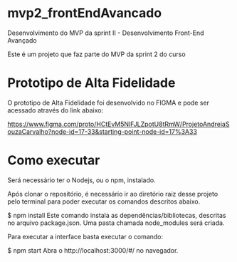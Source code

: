 # mvp2_frontEndAvancado
Desenvolvimento do MVP da sprint II - Desenvolvimento Front-End Avançado

Este é um projeto que faz parte do MVP da sprint 2 do curso 

# Prototipo de Alta Fidelidade
O prototipo de Alta Fidelidade foi desenvolvido no FIGMA e pode ser acessado através do link abaixo:

https://www.figma.com/proto/HCtEvM5NlFJLZpotU8tRmW/ProjetoAndreiaSouzaCarvalho?node-id=17-33&starting-point-node-id=17%3A33

# Como executar
Será necessário ter o Nodejs, ou o npm, instalado.

Após clonar o repositório, é necessário ir ao diretório raiz desse projeto pelo terminal para poder executar os comandos descritos abaixo.

$ npm install
Este comando instala as dependências/bibliotecas, descritas no arquivo package.json. Uma pasta chamada node_modules será criada.

Para executar a interface basta executar o comando:

$ npm start
Abra o http://localhost:3000/#/ no navegador.
